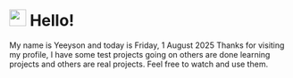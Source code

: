  <h1>
    <img src="https://emojis.slackmojis.com/emojis/images/1643510097/45343/hi.gif?1643510097" width="30"/> 
    Hello!
 </h1>
 <p>
    My name is Yeeyson and today is Friday, 1 August 2025
    Thanks for visiting my profile, I have some test projects going on others are done learning projects and others are real projects.
    Feel free to watch and use them.
 </p>